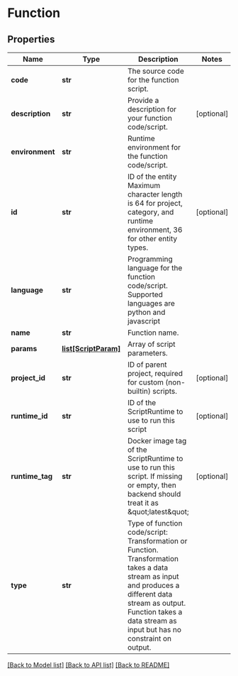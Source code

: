 # Function

## Properties
Name | Type | Description | Notes
------------ | ------------- | ------------- | -------------
**code** | **str** | The source code for the function script. | 
**description** | **str** | Provide a description for your function code/script. | [optional] 
**environment** | **str** | Runtime environment for the function code/script. | 
**id** | **str** | ID of the entity Maximum character length is 64 for project, category, and runtime environment, 36 for other entity types. | [optional] 
**language** | **str** | Programming language for the function code/script. Supported languages are python and javascript | 
**name** | **str** | Function name. | 
**params** | [**list[ScriptParam]**](ScriptParam.md) | Array of script parameters. | 
**project_id** | **str** | ID of parent project, required for custom (non-builtin) scripts. | [optional] 
**runtime_id** | **str** | ID of the ScriptRuntime to use to run this script | [optional] 
**runtime_tag** | **str** | Docker image tag of the ScriptRuntime to use to run this script. If missing or empty, then backend should treat it as \&quot;latest\&quot; | [optional] 
**type** | **str** | Type of function code/script: Transformation or Function. Transformation takes a data stream as input and produces a different data stream as output. Function takes a data stream as input but has no constraint on output. | 

[[Back to Model list]](../README.md#documentation-for-models) [[Back to API list]](../README.md#documentation-for-api-endpoints) [[Back to README]](../README.md)

